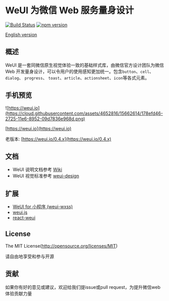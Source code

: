 WeUI 为微信 Web 服务量身设计
====

[![Build Status](https://travis-ci.org/weui/weui.svg?branch=master)](https://travis-ci.org/weui/weui)
[![npm version](https://img.shields.io/npm/v/weui.svg)](https://www.npmjs.org/package/weui)

[English version](README.md)

## 概述

WeUI 是一套同微信原生视觉体验一致的基础样式库，由微信官方设计团队为微信 Web 开发量身设计，可以令用户的使用感知更加统一。包含`button`、`cell`、`dialog`、 `progress`、 `toast`、`article`、`actionsheet`、`icon`等各式元素。

## 手机预览

![https://weui.io](https://cloud.githubusercontent.com/assets/4652816/15662614/178efd46-2725-11e6-8952-09d7836e968d.png)

[https://weui.io](https://weui.io)

老版本: [https://weui.io/0.4.x](https://weui.io/0.4.x)

## 文档
- WeUI 说明文档参考 [Wiki](https://github.com/Tencent/weui/wiki)
- WeUI 视觉标准参考 [weui-design](https://github.com/weui/weui-design)

## 扩展
- [WeUI for 小程序 (weui-wxss)](https://github.com/Tencent/weui-wxss/)
- [weui.js](https://github.com/weui/weui.js/)
- [react-weui](https://github.com/weui/react-weui/)

## License
The MIT License(http://opensource.org/licenses/MIT)

请自由地享受和参与开源

## 贡献

如果你有好的意见或建议，欢迎给我们提issue或pull request，为提升微信web体验贡献力量
